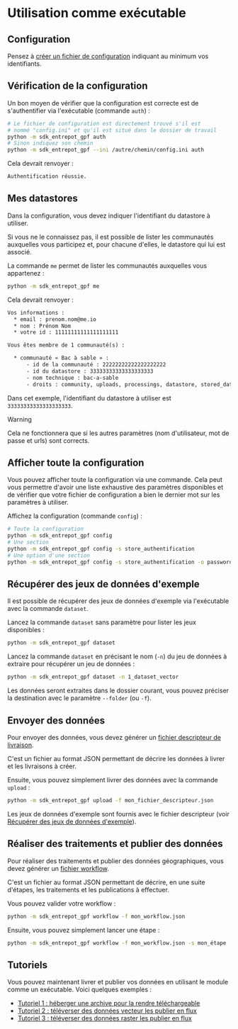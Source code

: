 # Utilisation comme exécutable

## Configuration

Pensez à [créer un fichier de configuration](configuration.md) indiquant au minimum vos identifiants.

## Vérification de la configuration

Un bon moyen de vérifier que la configuration est correcte est de s'authentifier via l'exécutable (commande `auth`) :

```sh
# Le fichier de configuration est directement trouvé s'il est
# nommé "config.ini" et qu'il est situé dans le dossier de travail
python -m sdk_entrepot_gpf auth
# Sinon indiquez son chemin
python -m sdk_entrepot_gpf --ini /autre/chemin/config.ini auth
```

Cela devrait renvoyer :

``` txt
Authentification réussie.
```

## Mes datastores

Dans la configuration, vous devez indiquer l'identifiant du datastore à utiliser.

Si vous ne le connaissez pas, il est possible de lister les communautés auxquelles vous participez et, pour chacune d'elles, le datastore qui lui est associé.

La commande `me` permet de lister les communautés auxquelles vous appartenez :

```sh
python -m sdk_entrepot_gpf me
```

Cela devrait renvoyer :

```txt
Vos informations :
  * email : prenom.nom@me.io
  * nom : Prénom Nom
  * votre id : 11111111111111111111

Vous êtes membre de 1 communauté(s) :

  * communauté « Bac à sable » :
      - id de la communauté : 22222222222222222222
      - id du datastore : 33333333333333333333
      - nom technique : bac-a-sable
      - droits : community, uploads, processings, datastore, stored_data, broadcast
```

Dans cet exemple, l'identifiant du datastore à utiliser est `33333333333333333333`.

> [!WARNING]
> Cela ne fonctionnera que si les autres paramètres (nom d'utilisateur, mot de passe et urls) sont corrects.

## Afficher toute la configuration

Vous pouvez afficher toute la configuration via une commande. Cela peut vous permettre d'avoir une liste exhaustive des paramètres disponibles et de vérifier que votre fichier de configuration a bien le dernier mot sur les paramètres à utiliser.

Affichez la configuration (commande `config`) :

```sh
# Toute la configuration
python -m sdk_entrepot_gpf config
# Une section
python -m sdk_entrepot_gpf config -s store_authentification
# Une option d'une section
python -m sdk_entrepot_gpf config -s store_authentification -o password
```

## Récupérer des jeux de données d'exemple

Il est possible de récupérer des jeux de données d'exemple via l'exécutable avec la commande `dataset`.

Lancez la commande `dataset` sans paramètre pour lister les jeux disponibles :

```sh
python -m sdk_entrepot_gpf dataset
```

Lancez la commande `dataset` en précisant le nom (`-n`) du jeu de données à extraire pour récupérer un jeu de données :

```sh
python -m sdk_entrepot_gpf dataset -n 1_dataset_vector
```

Les données seront extraites dans le dossier courant, vous pouvez préciser la destination avec le paramètre `--folder` (ou `-f`).

## Envoyer des données

Pour envoyer des données, vous devez générer un [fichier descripteur de livraison](upload_descriptor.md).

C'est un fichier au format JSON permettant de décrire les données à livrer et les livraisons à créer.

Ensuite, vous pouvez simplement livrer des données avec la commande `upload` :

```sh
python -m sdk_entrepot_gpf upload -f mon_fichier_descripteur.json
```

Les jeux de données d'exemple sont fournis avec le fichier descripteur (voir [Récupérer des jeux de données d'exemple](#récupérer-des-jeux-de-données-dexemple)).

## Réaliser des traitements et publier des données

Pour réaliser des traitements et publier des données géographiques, vous devez générer un [fichier workflow](workflow.md).

C'est un fichier au format JSON permettant de décrire, en une suite d'étapes, les traitements et les publications à effectuer.

Vous pouvez valider votre workflow :

```sh
python -m sdk_entrepot_gpf workflow -f mon_workflow.json
```

Ensuite, vous pouvez simplement lancer une étape :

```sh
python -m sdk_entrepot_gpf workflow -f mon_workflow.json -s mon_étape
```

## Tutoriels

Vous pouvez maintenant livrer et publier vos données en utilisant le module comme un exécutable. Voici quelques exemples :

* [Tutoriel 1 : héberger une archive pour la rendre téléchargeable](tutoriel_1_archive.md)
* [Tutoriel 2 : téléverser des données vecteur les publier en flux](tutoriel_2_flux_vecteur.md)
* [Tutoriel 3 : téléverser des données raster les publier en flux](tutoriel_3_flux_raster.md)
